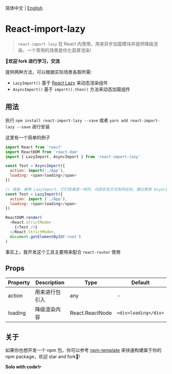 简体中文 | [English](./README.en_US.md)

# React-import-lazy

> `react-import-lazy` 在 React 内使用，用来异步加载模块并提供降级渲染，一个常用的场景是优化首屏渲染!

**👏欢迎 fork 进行学习，交流**

提供两种方法，可以根据实际场景各取所需:

- `LazyImport()` 基于 [React Lazy](https://zh-hans.reactjs.org/docs/code-splitting.html#reactlazy) 来动态渲染组件
- `AsyncImport()` 基于 `import().then()` 方法来动态加载组件


## 用法

执行 `npm install react-import-lazy --save` 或者 `yarn add react-import-lazy --save` 进行安装

这里有一个简单的例子

```javascript
import React from 'react'
import ReactDOM from 'react-dom'
import { LazyImport, AsyncImport } from 'react-import-lazy'

const Test = AsyncImport({
  action: import('./App'),
  loading: <span>loading</span>
})

// 或者，使用 LazyImport，它们效果是一样的，内部实现方式有所区别，建议使用 AsyncImport
const Test = LazyImport({
  action: import ('./App'),
  loading: <span>loading</span>
})

ReactDOM.render(
  <React.StrictMode>
    {<Test />}
  </React.StrictMode>,
  document.getElementById('root')
)
```

事实上，我开发这个工具主要用来配合 `react-router` 使用



## Props

| Property | Description    | Type            | Default              |
| -------- | -------------- | --------------- | -------------------- |
| action   | 用来进行包引入 | any             | -                    |
| loading  | 降级渲染内容   | React.ReactNode | `<div>loading</div>` |



## 关于

如果你也想开发一个 npm 包，你可以参考 [npm-template](https://github.com/Y-lonelY/npm-template) 来快速构建属于你的 npm package，欢迎 star and fork👏!


**Solo with code✨**